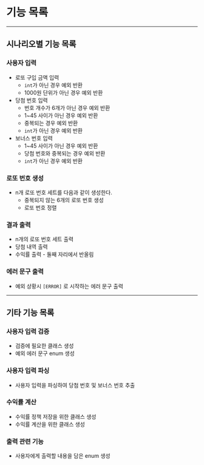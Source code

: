 # 기능 목록

---
## 시나리오별 기능 목록
### 사용자 입력
* 로또 구입 금액 입력
    - `int`가 아닌 경우 예외 반환
    - 1000원 단위가 아닌 경우 예외 반환
* 당첨 번호 입력
    - 번호 개수가 6개가 아닌 경우 예외 반환
    - 1~45 사이가 아닌 경우 예외 반환
    - 중복되는 경우 예외 반환
    - `int`가 아닌 경우 예외 반환
* 보너스 번호 입력
    - 1~45 사이가 아닌 경우 예외 반환
    - 당첨 번호와 중복되는 경우 예외 반환
    - `int`가 아닌 경우 예외 반환

### 로또 번호 생성
* n개 로또 번호 세트를 다음과 같이 생성한다.
    - 중복되지 않는 6개의 로또 번호 생성
    - 로또 번호 정렬

### 결과 출력
* n개의 로또 번호 세트 출력
* 당첨 내역 출력
* 수익률 출력 - 둘째 자리에서 반올림

### 에러 문구 출력
* 예외 상황시 `[ERROR]` 로 시작하는 에러 문구 출력

---
## 기타 기능 목록

### 사용자 입력 검증
* 검증에 필요한 클래스 생성
* 예외 에러 문구 enum 생성

### 사용자 입력 파싱
* 사용자 입력을 파싱하여 당첨 번호 및 보너스 번호 추출

### 수익률 계산
* 수익률 정책 저장을 위한 클래스 생성
* 수익률 계산을 위한 클래스 생성

### 출력 관련 기능
* 사용자에게 출력할 내용을 담은 enum 생성
